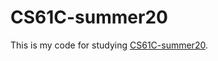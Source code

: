 # CS61C-summer20

This is my code for studying [CS61C-summer20](https://inst.eecs.berkeley.edu/~cs61c/su20/).

